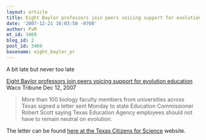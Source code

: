```yaml
---
layout: article
title: Eight Baylor professors join peers voicing support for evolution education
date: '2007-12-21 16:03:50 -0700'
author: PvM
mt_id: 3469
blog_id: 2
post_id: 3469
basename: eight_baylor_pr
---
```

A bit late but never too late

[Eight Baylor professors join peers voicing support for evolution education](http://www.wacotrib.com/news/content/news/stories/2007/12/12/12122007wacbaylorevolution.html) Waco Tribune Dec 12, 2007

> More than 100 biology faculty members from universities across Texas signed a letter sent Monday to state Education Commissioner Robert Scott saying Texas Education Agency employees should not have to remain neutral on evolution.

The letter can be found [here at the Texas Citizens for Science](http://www.texscience.org/reviews/biology-professor-letter.htm) website.
